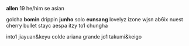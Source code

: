 **allen** 19 he/him se asian

golcha **bomin** drippin **junho** solo **eunsang**
lovelyz izone wjsn ab6ix nuest cherry bullet stayc aespa itzy to1 chungha

into1 jiayuan&keyu colde ariana grande jo1 takumi&keigo